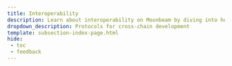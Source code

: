 ```yaml
---
title: Interoperability
description: Learn about interoperability on Moonbeam by diving into how cross-consensus messaging (XCM) works and exploring available cross-chain protocols.
dropdown_description: Protocols for cross-chain development
template: subsection-index-page.html
hide: 
 - toc
 - feedback
---
```

